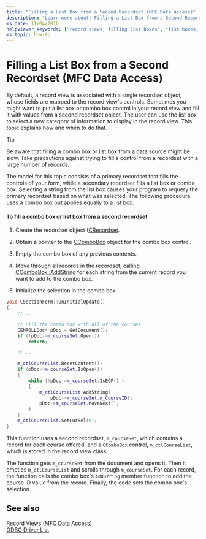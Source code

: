 ```yaml
---
title: "Filling a List Box from a Second Recordset (MFC Data Access)"
description: "Learn more about: Filling a List Box from a Second Recordset (MFC Data Access)"
ms.date: 11/04/2016
helpviewer_keywords: ["record views, filling list boxes", "list boxes, filling from second recordset", "recordsets [C++], filling list boxes or combo boxes", "CComboBox class, filling object from second rowset", "ODBC recordsets [C++], filling list boxes or combo boxes", "combo boxes [C++], filling from second recordset", "CListCtrl class, filling from second recordset"]
ms.topic: how-to
---
```

# Filling a List Box from a Second Recordset (MFC Data Access)

By default, a record view is associated with a single recordset object, whose fields are mapped to the record view's controls. Sometimes you might want to put a list box or combo box control in your record view and fill it with values from a second recordset object. The user can use the list box to select a new category of information to display in the record view. This topic explains how and when to do that.

> [!TIP]
> Be aware that filling a combo box or list box from a data source might be slow. Take precautions against trying to fill a control from a recordset with a large number of records.

The model for this topic consists of a primary recordset that fills the controls of your form, while a secondary recordset fills a list box or combo box. Selecting a string from the list box causes your program to requery the primary recordset based on what was selected. The following procedure uses a combo box but applies equally to a list box.

#### To fill a combo box or list box from a second recordset

1. Create the recordset object ([CRecordset](../mfc/reference/crecordset-class.md).

1. Obtain a pointer to the [CComboBox](../mfc/reference/ccombobox-class.md) object for the combo box control.

1. Empty the combo box of any previous contents.

1. Move through all records in the recordset, calling [CComboBox::AddString](../mfc/reference/ccombobox-class.md#addstring) for each string from the current record you want to add to the combo box.

1. Initialize the selection in the combo box.

```cpp
void CSectionForm::OnInitialUpdate()
{
    // ...

    // Fill the combo box with all of the courses
    CENROLLDoc* pDoc = GetDocument();
    if (!pDoc->m_courseSet.Open())
        return;

    // ...

    m_ctlCourseList.ResetContent();
    if (pDoc->m_courseSet.IsOpen())
    {
        while (!pDoc->m_courseSet.IsEOF() )
        {
            m_ctlCourseList.AddString(
                pDoc->m_courseSet.m_CourseID);
            pDoc->m_courseSet.MoveNext();
        }
    }
    m_ctlCourseList.SetCurSel(0);
}
```

This function uses a second recordset, `m_courseSet`, which contains a record for each course offered, and a `CComboBox` control, `m_ctlCourseList`, which is stored in the record view class.

The function gets `m_courseSet` from the document and opens it. Then it empties `m_ctlCourseList` and scrolls through `m_courseSet`. For each record, the function calls the combo box's `AddString` member function to add the course ID value from the record. Finally, the code sets the combo box's selection.

## See also

[Record Views  (MFC Data Access)](../data/record-views-mfc-data-access.md)<br/>
[ODBC Driver List](../data/odbc/odbc-driver-list.md)
